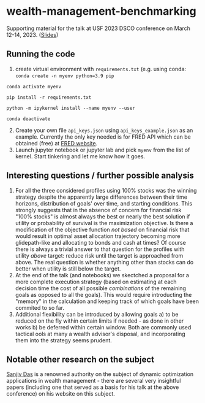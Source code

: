 # wealth-management-benchmarking

Supporting material for the talk at USF 2023 DSCO conference on March 12-14, 2023.
([Slides](https://docs.google.com/presentation/d/12Crkv4Z4dEtlaUO5aMwsxx3SPhJS0S4OpQ0EU_Hpc0Y/edit?usp=share_link))

## Running the code ##
1. create virtual environment with `requirements.txt` 
  (e.g. using conda:
  `conda create -n myenv python=3.9 pip`
  
  `conda activate myenv`
  
  `pip install -r requirements.txt`
  
  `python -m ipykernel install --name myenv --user`
  
  `conda deactivate`
  
2. Create your own file `api_keys.json` using `api_keys_example.json` as an example. Currently the only key needed is for FRED API which can be obtained (free) at [FRED website](https://fredaccount.stlouisfed.org/apikeys).
3. Launch jupyter notebook or jupyter lab and pick `myenv` from the list of kernel. Start tinkering and let me know how it goes.

## Interesting questions / further possible analysis ##

1. For all the three considered profiles using 100% stocks was the winning strategy despite the apparently large differences between their time  horizons,  distribution of goals' over time, and starting conditions. This strongly suggests that in the absence of concern for financial risk "100% stocks" is almost always the best  or nearly the best solution if utility or probability of survival is the maximization objective. Is there a modification of the objective function _not based_ on financial risk that would result in optimal asset allocation trajectory becoming more glidepath-like and allocating to bonds and cash at times? Of course there is always a trivial answer to that question for the  profiles with utility _above_ target: reduce risk until the target is approached from above. The real question is whether anything other than stocks can do better when utility is still below the target. 
2. At the end of the talk (and notebooks) we skectched a proposal for a more complete execution strategy (based on estimating at each decision time the cost of all possible _combinations_ of the remaining goals as opposed to all the goals). This would require introducting the "memory" in the calculation and keeping track of which goals have been commited to so far. 
3. Additional flexibility can be introduced by allowing goals a) to be reduced on the fly within certain limits if needed - as done in other works b) be deferred within certain window. Both are commonly used tactical ools at many a wealth advisor's disposal, and incorporating them into the strategy seems prudent.   
          
## Notable other research on the subject ##
[Sanjiv Das](https://srdas.github.io/) is a renowned authority on the subject of dynamic optimization applications in wealth management - there are several very insightful papers (including one that served as a basis for his talk at the above conference) on his website on this subject.

